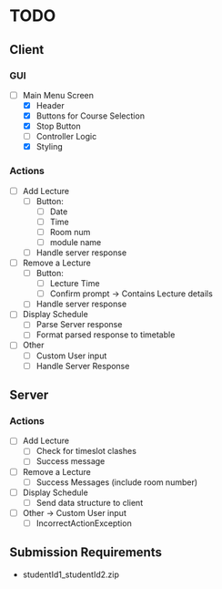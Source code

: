 # TODO
## Client
### GUI
- [ ] Main Menu Screen
    - [x] Header
    - [x] Buttons for Course Selection
    - [x] Stop Button
    - [ ] Controller Logic
    - [x] Styling
### Actions
- [ ] Add Lecture
    - [ ] Button:
      - [ ] Date
      - [ ] Time 
      - [ ] Room num
      - [ ] module name
    - [ ] Handle server response
- [ ] Remove a Lecture
    - [ ] Button:
        - [ ] Lecture Time
        - [ ] Confirm prompt -> Contains Lecture details
    - [ ] Handle server response
- [ ] Display Schedule
    - [ ] Parse Server response
    - [ ] Format parsed response to timetable
- [ ] Other 
    - [ ] Custom User input
    - [ ] Handle Server Response

## Server
### Actions
- [ ] Add Lecture
  - [ ] Check for timeslot clashes
  - [ ] Success message
- [ ] Remove a Lecture
    - [ ] Success Messages (include room number)
- [ ] Display Schedule
  - [ ] Send data structure to client
- [ ] Other -> Custom User input
  - [ ] IncorrectActionException

## Submission Requirements
- studentId1_studentId2.zip